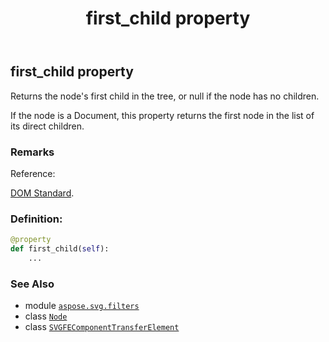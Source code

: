 ﻿---
title: first_child property
second_title: Aspose.SVG for Python via .NET API References
description: 
type: docs
weight: 610
url: /python-net/aspose.svg.filters/svgfecomponenttransferelement/first_child/
is_root: false
---

## first_child property


Returns the node's first child in the tree, or null if the node has no children.


If the node is a Document, this property returns the first node in the list of its direct children.

### Remarks 


Reference:

[DOM Standard](https://dom.spec.whatwg.org/#dom-node-firstchild).
### Definition:
```python
@property
def first_child(self):
    ...
```

### See Also
* module [`aspose.svg.filters`](../../)
* class [`Node`](/svg/python-net/aspose.svg.dom/node)
* class [`SVGFEComponentTransferElement`](/svg/python-net/aspose.svg.filters/svgfecomponenttransferelement)
